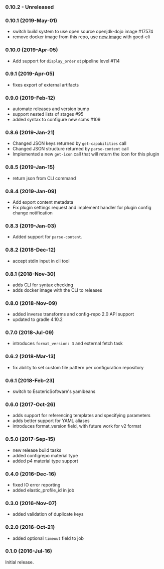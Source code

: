 ### 0.10.2 - Unreleased

### 0.10.1 (2019-May-01)

 * switch build system to use open source openjdk-dojo image \#17574
 * remove docker image from this repo, use [new image](https://github.com/gocd-contrib/docker-gocd-cli-dojo) with gocd-cli

### 0.10.0 (2019-Apr-05)

 * Add support for `display_order` at pipeline level \#114

### 0.9.1 (2019-Apr-05)

 * fixes export of external artifacts

### 0.9.0 (2019-Feb-12)

 * automate releases and version bump
 * support nested lists of stages \#95
 * added syntax to configure new scms \#109

### 0.8.6 (2019-Jan-21)

 * Changed JSON keys returned by `get-capabilities` call
 * Changed JSON structure returned by `parse-content` call
 * Implemented a new `get-icon` call that will return the icon for this plugin

### 0.8.5 (2019-Jan-15)

 * return json from CLI command

### 0.8.4 (2019-Jan-09)

 * Add export content metadata
 * Fix plugin settings request and implement handler for plugin config change notification

### 0.8.3 (2019-Jan-03)

 * Added support for `parse-content`.

### 0.8.2 (2018-Dec-12)

 * accept stdin input in cli tool

### 0.8.1 (2018-Nov-30)

 * adds CLI for syntax checking
 * adds docker image with the CLI to releases

### 0.8.0 (2018-Nov-09)

 * added inverse transforms and config-repo 2.0 API support
 * updated to gradle 4.10.2

### 0.7.0 (2018-Jul-09)

 * introduces `format_version: 3` and external fetch task

### 0.6.2 (2018-Mar-13)

 * fix ability to set custom file pattern per configuration repository

### 0.6.1 (2018-Feb-23)

 * switch to EsotericSoftware's yamlbeans

### 0.6.0 (2017-Oct-26)

 * adds support for referencing templates and specifying parameters
 * adds better support for YAML aliases
 * introduces format_version field, with future work for v2 format

### 0.5.0 (2017-Sep-15)

 * new release build tasks
 * added configrepo material type
 * added p4 material type support

### 0.4.0 (2016-Dec-16)

 * fixed IO error reporting
 * added elastic_profile_id in job

### 0.3.0 (2016-Nov-07)

 * added validation of duplicate keys

### 0.2.0 (2016-Oct-21)

* added optional `timeout` field to job

### 0.1.0 (2016-Jul-16)

Initial release.
